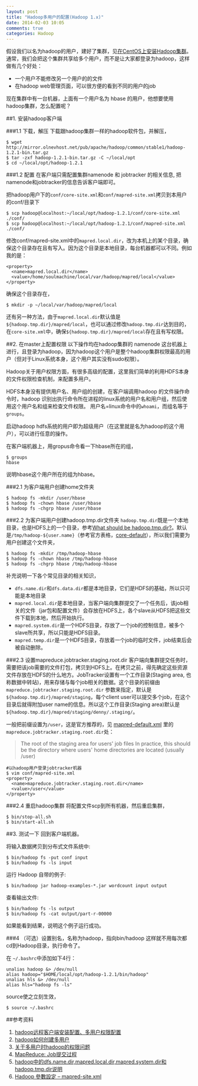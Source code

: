 ```yaml
---
layout: post
title: "Hadoop多用户的配置(Hadoop 1.x)"
date: 2014-02-03 10:05
comments: true
categories: Hadoop
---
```

假设我们以名为hadoop的用户，建好了集群，见[在CentOS上安装Hadoop集群](http://www.yanjiuyanjiu.com/blog/20140202)。通常，我们会把这个集群共享给多个用户，而不是让大家都登录为hadoop，这样做有几个好处：

* 一个用户不能修改另一个用户的的文件
* 在hadoop web管理页面，可以很方便的看到不同的用户的job

现在集群中有一台机器，上面有一个用户名为 hbase 的用户，他想要使用hadoop集群，怎么配置呢？

##1. 安装hadoop客户端

###1.1 下载，解压
下载跟hadoop集群一样的hadoop软件包，并解压，

    $ wget http://mirror.olnevhost.net/pub/apache/hadoop/common/stable1/hadoop-1.2.1-bin.tar.gz
    $ tar -zxf hadoop-1.2.1-bin.tar.gz -C ~/local/opt
    $ cd ~/local/opt/hadoop-1.2.1

###1.2 配置
在客户端只需配置集群namenode 和 jobtracker 的相关信息, 把namenode和jobtracker的信息告诉客户端即可。

把hadoop用户下的`conf/core-site.xml`和`conf/mapred-site.xml`拷贝到本用户的conf/目录下


    $ scp hadoop@localhost:~/local/opt/hadoop-1.2.1/conf/core-site.xml ./conf/
    $ scp hadoop@localhost:~/local/opt/hadoop-1.2.1/conf/mapred-site.xml ./conf/

修改conf/mapred-site.xml中的`mapred.local.dir`，改为本机上的某个目录，确保这个目录存在且有写入。因为这个目录是本地目录，每台机器都可以不同。例如我的是：

    <property>
      <name>mapred.local.dir</name>
      <value>/home/soulmachine/local/var/hadoop/mapred/local</value>
    </property>

确保这个目录存在，

    $ mkdir -p ~/local/var/hadoop/mapred/local

<!-- more -->

还有另一种方法，由于`mapred.local.dir`默认值是`${hadoop.tmp.dir}/mapred/local`，也可以通过修改`hadoop.tmp.dir`达到目的，在`core-site.xml`中，确保`${hadoop.tmp.dir}/mapred/local`存在且有写权限。


##2. 在master上配置权限
以下操作均在hadoop集群的 namenode 这台机器上进行，且登录为hadoop，因为hadoop这个用户是整个hadoop集群权限最高的用户（但对于Linux系统本身，这个用户其实没有sudo权限）。

Hadoop关于用户权限方面，有很多高级的配置，这里我们简单的利用HDFS本身的文件权限检查机制，来配置多用户。

HDFS本身没有提供用户名、用户组的创建，在客户端调用hadoop 的文件操作命令时，hadoop 识别出执行命令所在进程的linux系统的用户名和用户组，然后使用这个用户名和组来检查文件权限。 用户名=linux命令中的`whoami`，而组名等于`groups`。 

启动hadoop hdfs系统的用户即为超级用户（在这里就是名为hadoop的这个用户），可以进行任意的操作。

在客户端机器上，用gropus命令看一下hbase所在的组，

    $ groups
    hbase

说明hbase这个用户所在的组为hbase。

###2.1 为客户端用户创建home文件夹

    $ hadoop fs -mkdir /user/hbase
    $ hadoop fs -chown hbase /user/hbase
    $ hadoop fs -chgrp hbase /user/hbase

###2.2 为客户端用户创建hadoop.tmp.dir文件夹
`hadoop.tmp.dir`既是一个本地目录，也是HDFS上的一个目录，参考[What should be hadoop.tmp.dir?](http://stackoverflow.com/questions/2354525/what-should-be-hadoop-tmp-dir)。默认是`/tmp/hadoop-${user.name}`（参考官方表格，[core-default](http://hadoop.apache.org/docs/r1.2.1/core-default.html)），所以我们需要为用户创建这个文件夹，

    $ hadoop fs -mkdir /tmp/hadoop-hbase
    $ hadoop fs -chown hbase /tmp/hadoop-hbase
    $ hadoop fs -chgrp hbase /tmp/hadoop-hbase

补充说明一下各个常见目录的相关知识，

* `dfs.name.dir`和`dfs.data.dir`都是本地目录，它们是HDFS的基础，所以只可能是本地目录
* `mapred.local.dir`是本地目录，当客户端向集群提交了一个任务后，该job相关的文件（jar包和配置文件）会存放在HDFS上，各个slave从HDFS把这些文件下载到本地，然后开始执行。
* `mapred.system.dir`是一个HDFS目录，存放了一个job的控制信息，被多个slave所共享，所以只能是HDFS目录。
* `mapred.temp.dir`是一个HDFS目录，存放着一个job的临时文件，job结束后会被自动删除。

###2.3 设置mapreduce.jobtracker.staging.root.dir
客户端向集群提交任务时，需要把该job需要的文件打包，拷贝到HDFS上。在拷贝之前，得先确定这些资源文件存放在HDFS的什么地方。JobTracker设置有一个工作目录(Staging area, 也称数据中转站)，用来存储与每个job相关的数据。这个目录的前缀由`mapreduce.jobtracker.staging.root.dir` 参数来指定，默认是`${hadoop.tmp.dir}/mapred/staging`，每个client user可以提交多个job，在这个目录后就得附加user name的信息。所以这个工作目录(Staging area)默认是`${hadoop.tmp.dir}/mapred/staging/denny/.staging/`。

一般把前缀设置为`/user`，这是官方推荐的，见 [mapred-default.xml](http://hadoop.apache.org/docs/r1.2.1/mapred-default.html) 里的`mapreduce.jobtracker.staging.root.dir`处：

> The root of the staging area for users' job files In practice, this should be the directory where users' home directories are located (usually /user)

    #以hadoop用户登录jobtracker机器
    $ vim conf/mapred-site.xml
    <property>
      <name>mapreduce.jobtracker.staging.root.dir</name>
      <value>/user</value>
    </property>

###2.4 重启hadoop集群
将配置文件scp到所有机器，然后重启集群，

    $ bin/stop-all.sh
    $ bin/start-all.sh

##3. 测试一下
回到客户端机器。

将输入数据拷贝到分布式文件系统中:

    $ bin/hadoop fs -put conf input
    $ bin/hadoop fs -ls input

运行 Hadoop 自带的例子:

    $ bin/hadoop jar hadoop-examples-*.jar wordcount input output

查看输出文件:

    $ bin/hadoop fs -ls output
    $ bin/hadoop fs -cat output/part-r-00000

如果能看到结果，说明这个例子运行成功。

###4 （可选）设置别名，名称为hadoop，指向bin/hadoop
这样就不用每次都cd到Hadoop目录，执行命令了。

在 `~/.bashrc`中添加如下4行：

	unalias hadoop &> /dev/null
	alias hadoop="$HOME/local/opt/hadoop-1.2.1/bin/hadoop"
	unalias hls &> /dev/null
	alias hls="hadoop fs -ls"

source使之立刻生效，

	$ source ~/.bashrc

##参考资料

1. [hadoop远程客户端安装配置、多用户权限配置](http://blog.csdn.net/j3smile/article/details/7887826)
1. [hadoop如何创建多用户](http://blog.csdn.net/a999wt/article/details/8718707)
1. [关于多用户时hadoop的权限问题](http://blog.sina.com.cn/s/blog_605f5b4f0101897z.html)
1. [MapReduce: Job提交过程](http://langyu.iteye.com/blog/909170)
1. [hadoop中的dfs.name.dir,mapred.local.dir,mapred.system.dir和hadoop.tmp.dir说明](http://www.hadoopor.com/archiver/tid-481.html)
1. [Hadoop 參數設定 – mapred-site.xml](http://fenriswolf.me/2012/08/06/hadoop-%E5%8F%83%E6%95%B8%E8%A8%AD%E5%AE%9A-mapred-site-xml/)

